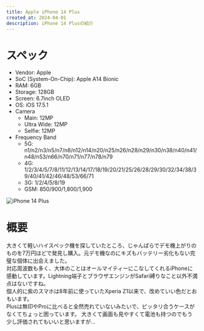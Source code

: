 ```yaml
---
title: Apple iPhone 14 Plus
created_at: 2024-04-01
description: iPhone 14 Plusの紹介
---
```


# スペック
- Vendor: Apple
- SoC (System-On-Chip): Apple A14 Bionic
- RAM: 6GB
- Storage: 128GB
- Screen: 6.7inch OLED
- OS: iOS 17.5.1
- Camera
  - Main: 12MP
  - Ultra Wide: 12MP
  - Selfie: 12MP
- Frequency Band
  - 5G: n1/n2/n3/n5/n7/n8/n12/n14/n20/n25/n26/n28/n29/n30/n38/n40/n41/n48/n53/n66/n70/n71/n77/n78/n79
  - 4G: 1/2/3/4/5/7/8/11/12/13/14/17/18/19/20/21/25/26/28/29/30/32/34/38/39/40/41/42/46/48/53/66/71
  - 3G: 1/2/4/5/8/19
  - GSM: 850/900/1,800/1,900 <br>
  
![iPhone 14 Plus](https://minio.zuiho.moe/media_attachments/files/112/324/048/108/786/730/original/b1ac9fda39942903.jpeg)

# 概要
大きくて軽いハイスペック機を探していたところ、じゃんぱらでデモ機上がりのものを7万円ほどで発見し購入。元デモ機なのにキズもバッテリー劣化もない完璧な個体に出会えました。<br>
対応周波数も多く、大体のことはオールマイティーにこなしてくれるiPhoneに感動しています。Lightning端子とブラウザエンジンがSafari縛りなこと以外不満点はないですね。<br>
個人的に紫のスマホは8年前に使っていたXperia Z1以来で、改めていい色だとおもいます。<br>
Plusは無印やProに比べると全然売れていないみたいで、ピッタリ合うケースがなくてちょっと困っています。 大きくて画面も見やすくて電池も持つのでもう少し評価されてもいいと思いますが…